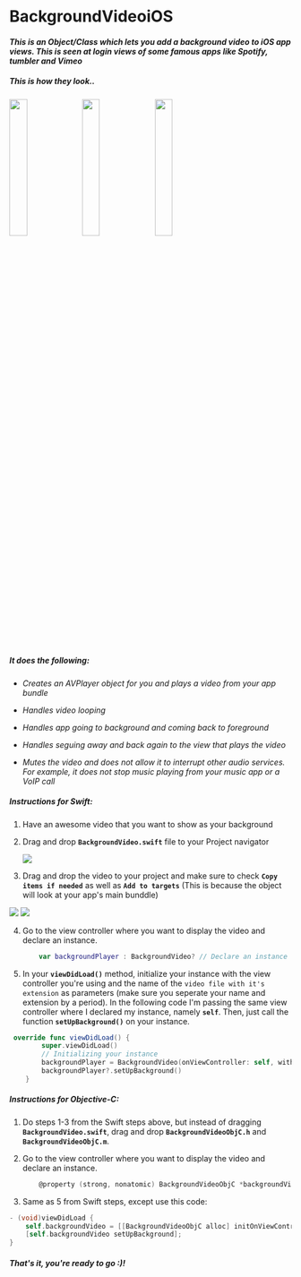 # BackgroundVideoiOS
#### *This is an Object/Class which lets you add a background video to iOS app views. This is seen at login views of some famous apps like Spotify, tumbler and Vimeo*

##### This is how they look.. 

<img align="center" src="Screenshots/SpotifyGif.gif" width="25%" height="auto"> 
<img align="center" src="Screenshots/VimeoGif.gif" width="25%" height="auto"> <img  align="center" src="Screenshots/TumblerGif.gif" width="25%" height="auto">

##### It does the following: 
* *Creates an AVPlayer object for you and plays a video from your app bundle*

* *Handles video looping*

* *Handles app going to background and coming back to foreground*

* *Handles seguing away and back again to the view that plays the video*

* *Mutes the video and does not allow it to interrupt other audio services. For example, it does not stop music playing from your music app or a VoIP call*

##### Instructions for Swift:
1. Have an awesome video that you want to show as your background 
2. Drag and drop **`BackgroundVideo.swift`** file to your Project navigator

	<img src="Screenshots/dragdrop1.png">  

3. Drag and drop the video to your project and make sure to check **`Copy items if needed`** as well as **`Add to targets`** (This is because the object will look at your app's main bunddle)


 <img src="Screenshots/dragdrop2.png"> <img src="Screenshots/instruction.png"> 

4. Go to the view controller where you want to display the video and declare an instance.
	```swift
		var backgroundPlayer : BackgroundVideo? // Declare an instance of BackgroundVideo called backgroundPlayer
	```

5. In your **`viewDidLoad()`** method, initialize your instance with the view controller you're using and the name of the `video file with it's extension` as parameters (make sure you seperate your name and extension by a period). In the following code I'm passing the same view controller where I declared my instance, namely **`self`**. Then, just call the function **`setUpBackground()`** on your instance.

```swift
 override func viewDidLoad() {
        super.viewDidLoad()
        // Initializing your instance 
        backgroundPlayer = BackgroundVideo(onViewController: self, withVideoURL: "test.mp4") // Passing self and video name with extension
        backgroundPlayer?.setUpBackground() 
    }
```

##### Instructions for Objective-C:
1. Do steps 1-3 from the Swift steps above, but instead of dragging **`BackgroundVideo.swift`**, drag and drop **`BackgroundVideoObjC.h`** and **`BackgroundVideoObjC.m`**.
2. Go to the view controller where you want to display the video and declare an instance.

	```objective-c
		@property (strong, nonatomic) BackgroundVideoObjC *backgroundVideo;
	```

3. Same as 5 from Swift steps, except use this code: 

```objective-c
- (void)viewDidLoad {
    self.backgroundVideo = [[BackgroundVideoObjC alloc] initOnViewController:self withVideoURL:@"test.mp4"];
    [self.backgroundVideo setUpBackground];
}
```


##### That's it, you're ready to go :)!
